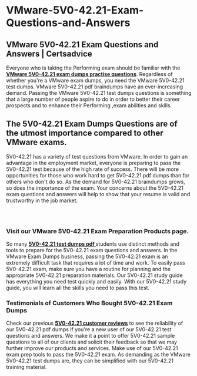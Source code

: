 # VMware-5V0-42.21-Exam-Questions-and-Answers
<h2><strong>VMware 5V0-42.21 Exam Questions and Answers | Certsadvice</strong></h2> <p>Everyone who is taking the Performing exam should be familiar with the <a href="http://www.certsadvice.com/vmware/5v0-42.21-practice-questions"><strong>VMware 5V0-42.21 exam dumps practise questions</strong></a>. Regardless of whether you&#39;re a VMware exam dumps, you need the VMware 5V0-42.21 test dumps. VMware 5V0-42.21 pdf braindumps have an ever-increasing demand. Passing the VMware 5V0-42.21 test dumps questions is something that a large number of people aspire to do in order to better their career prospects and to enhance their Performing ,exam abilities and skills.</p> <h2><strong>The 5V0-42.21 Exam Dumps Questions are of the utmost importance compared to other VMware exams.</strong></h2> <p>5V0-42.21 has a variety of test questions from VMware. In order to gain an advantage in the employment market, everyone is preparing to pass the 5V0-42.21 test because of the high rate of success. There will be more opportunities for those who work hard to get 5V0-42.21 pdf dumps than for others who don&#39;t do so. As the demand for 5V0-42.21 braindumps grows, so does the importance of the exam. Your concerns about the 5V0-42.21 exam questions and answers will help to show that your resume is valid and trustworthy in the job market.</p> <p><a href="http://www.certsadvice.com/vmware/5v0-42.21-practice-questions" style="display: block; padding: 1em 0; text-align: center; "><img alt="" src="https://1.bp.blogspot.com/-RUOr8Wn-CRk/YUYAxC8kcHI/AAAAAAAAAnw/F7BbdI3tw8QDj5z8iX0vQAioQzKiUxduwCLcBGAsYHQ/s0/unnamed.jpg" /></a></p> <h3><strong>Visit our VMware 5V0-42.21 Exam Preparation Products page.</strong></h3> <p>So many <a href="http://www.certsadvice.com/vmware/5v0-42.21-practice-questions"><strong>5V0-42.21 test dumps pdf </strong></a>students use distinct methods and tools to prepare for the 5V0-42.21 exam questions and answers. In the VMware Exam Dumps business, passing the 5V0-42.21 exam is an extremely difficult task that requires a lot of time and work. To easily pass 5V0-42.21 exam, make sure you have a routine for planning and the appropriate 5V0-42.21 preparation materials. Our 5V0-42.21 study guide has everything you need test quickly and easily. With our 5V0-42.21 study guide, you will learn all the skills you need to pass this test.</p> <h3><strong>Testimonials of Customers Who Bought 5V0-42.21 Exam Dumps</strong></h3> <p>Check our previous <a href="http://www.certsadvice.com/vmware/5v0-42.21-practice-questions"><strong>5V0-42.21 customer reviews</strong></a> to see the reliability of our 5V0-42.21 pdf dumps if you&#39;re a new user of our 5V0-42.21 test questions and answers. We make it a point to offer 5V0-42.21 sample questions to all of our clients and solicit their feedback so that we may further improve our products and services. Make use of our 5V0-42.21 exam prep tools to pass the 5V0-42.21 exam. As demanding as the VMware 5V0-42.21 test dumps are, they can be simplified with our 5V0-42.21 training material.</p>

